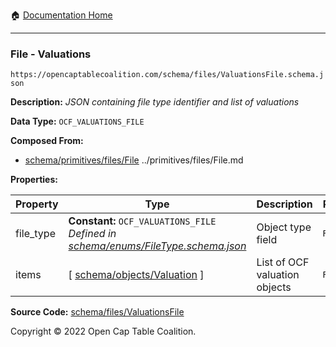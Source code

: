 :house: [Documentation Home](../../../README.md)

---

### File - Valuations

`https://opencaptablecoalition.com/schema/files/ValuationsFile.schema.json`

**Description:** _JSON containing file type identifier and list of valuations_

**Data Type:** `OCF_VALUATIONS_FILE`

**Composed From:**

- [schema/primitives/files/File](../primitives/files/File.md) ../primitives/files/File.md

**Properties:**

| Property  | Type                                                                                                           | Description                   | Required   |
| --------- | -------------------------------------------------------------------------------------------------------------- | ----------------------------- | ---------- |
| file_type | **Constant:** `OCF_VALUATIONS_FILE`</br>_Defined in [schema/enums/FileType.schema.json](../enums/FileType.md)_ | Object type field             | `REQUIRED` |
| items     | [ [schema/objects/Valuation](../objects/Valuation.md) ]                                                        | List of OCF valuation objects | `REQUIRED` |

**Source Code:** [schema/files/ValuationsFile](../../../../schema/files/ValuationsFile.schema.json)

Copyright © 2022 Open Cap Table Coalition.
